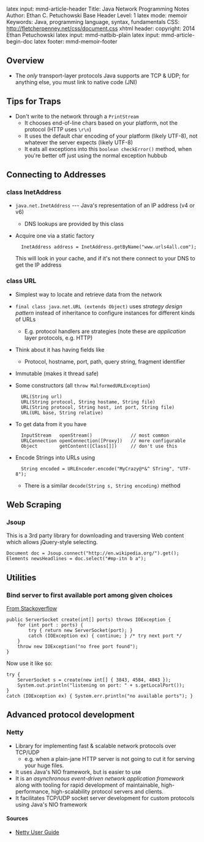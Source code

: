 latex input:        mmd-article-header
Title:              Java Network Programming Notes
Author:         Ethan C. Petuchowski
Base Header Level:      1
latex mode:     memoir
Keywords:           Java, programming language, syntax, fundamentals
CSS:                http://fletcherpenney.net/css/document.css
xhtml header:       <script type="text/javascript" src="http://cdn.mathjax.org/mathjax/latest/MathJax.js?config=TeX-AMS-MML_HTMLorMML"></script>
copyright:      2014 Ethan Petuchowski
latex input:        mmd-natbib-plain
latex input:        mmd-article-begin-doc
latex footer:       mmd-memoir-footer

## Overview

* The *only* transport-layer protocols Java supports are TCP & UDP; for
  anything else, you must link to native code (JNI)


## Tips for Traps

* Don't write to the network through a `PrintStream`
    * It chooses end-of-line chars based on your platform, not the protocol
      (HTTP uses `\r\n`)
    * It uses the default char encoding of your platform (likely UTF-8), not
      whatever the server expects (likely UTF-8)
    * It eats all exceptions into this `boolean checkError()` method, when
      you're better off just using the normal exception hubbub

## Connecting to Addresses

### class InetAddress

* `java.net.InetAddress` --- Java's representation of an IP address (v4 or v6)
    * DNS lookups are provided by this class
* Acquire one via a static factory

        InetAddress address = InetAddress.getByName("www.urls4all.com");

    This will look in your cache, and if it's not there connect to your DNS to
    get the IP address

### class URL

* Simplest way to locate and retrieve data from the network
* `final class java.net.URL (extends Object)` uses *strategy design pattern*
  instead of inheritance to configure instances for different kinds of URLs
    * E.g. protocol handlers are strategies (note these are _application_
      layer protocols, e.g. HTTP)
* Think about it has having fields like
    * Protocol, hostname, port, path, query string, fragment identifier
* Immutable (makes it thread safe)
* Some constructors (all `throw MalformedURLException`)

        URL(String url)
        URL(String protocol, String hostame, String file)
        URL(String protocol, String host, int port, String file)
        URL(URL base, String relative)
* To get data from it you have

        InputStream   openStream()              // most common
        URLConnection openConnection([Proxy])   // more configurable
        Object        getContent([Class[]])     // don't use this
* Encode Strings into URLs using

        String encoded = URLEncoder.encode("MyCrazy@*&^ STring", "UTF-8");
    * There is a similar `decode(String s, String encoding)` method


## Web Scraping

### Jsoup

This is a 3rd party library for downloading and traversing Web content which
allows jQuery-style selecting.

    Document doc = Jsoup.connect("http://en.wikipedia.org/").get();
    Elements newsHeadlines = doc.select("#mp-itn b a");

## Utilities

### Bind server to first available port among given choices

[From Stackoverflow][find port]

[find port]: http://stackoverflow.com/questions/2675362/how-to-find-an-available-port

    public ServerSocket create(int[] ports) throws IOException {
        for (int port : ports) {
            try { return new ServerSocket(port); }
            catch (IOException ex) { continue; } /* try next port */
        }
        throw new IOException("no free port found");
    }

Now use it like so:

    try {
        ServerSocket s = create(new int[] { 3843, 4584, 4843 });
        System.out.println("listening on port: " + s.getLocalPort());
    }
    catch (IOException ex) { System.err.println("no available ports"); }

## Advanced protocol development

### Netty

* Library for implementing fast & scalable network protocols over TCP/UDP
    * e.g. when a plain-jane HTTP server is not going to cut it for serving
      your huge files.
* It uses Java's NIO framework, but is easier to use
* It is an _asynchronous event-driven network application framework_ along
  with tooling for rapid development of maintainable, high-performance,
  high-scalability protocol servers and clients.
* It facilitates TCP/UDP socket server development for custom protocols using
  Java's NIO framework

#### Sources
* [Netty User Guide](http://netty.io/wiki/user-guide-for-4.x.html)
